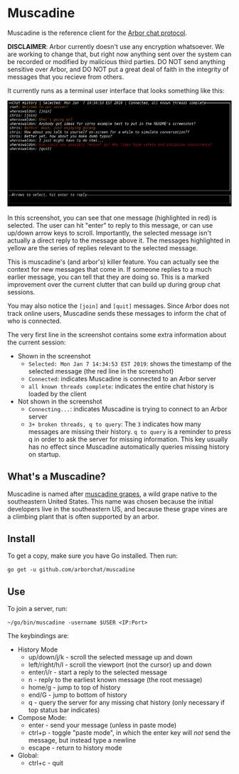 # Muscadine

Muscadine is the reference client for the [Arbor chat protocol](https://github.com/arborchat/protocol).

**DISCLAIMER**: Arbor currently doesn't use any encryption whatsoever. We are working to change that, but
right now anything sent over the system can be recorded or modified by malicious third parties. DO NOT
send anything sensitive over Arbor, and DO NOT put a great deal of faith in the integrity of messages
that you recieve from others.

It currently runs as a terminal user interface that looks something like this:

![muscadine screenshot](./img/readme-screenshot.png)

In this screenshot, you can see that one message (highlighted in red) is selected. The user can hit "enter"
to reply to this message, or can use up/down arrow keys to scroll. Importantly, the selected message isn't
actually a direct reply to the message above it. The messages highlighted in yellow are the series of replies
relevant to the selected message.

This is muscadine's (and arbor's) killer feature. You can actually see the context for new messages that come
in. If someone replies to a much earlier message, you can tell that they are doing so. This is a marked improvement
over the current clutter that can build up during group chat sessions.

You may also notice the `[join]` and `[quit]` messages. Since Arbor does not track online users, Muscadine sends these
messages to inform the chat of who is connected.

The very first line in the screenshot contains some extra information about the current session:

- Shown in the screenshot
    - `Selected: Mon Jan 7 14:34:53 EST 2019`: shows the timestamp of the selected message (the red line in the screenshot)
    - `Connected`: indicates Muscadine is connected to an Arbor server
    - `all known threads complete`: indicates the entire chat history is loaded by the client
- Not shown in the screenshot
    - `Connecting...`: indicates Muscadine is trying to connect to an Arbor server
    - `3+ broken threads, q to query`: The `3` indicates how many messages are missing their history. `q to query` is a
    reminder to press q in order to ask the server for missing information. This key usually has no effect since Muscadine
    automatically queries missing history on startup.

## What's a Muscadine?

Muscadine is named after [muscadine grapes](https://en.wikipedia.org/wiki/Vitis_rotundifolia), a wild grape native to the
southeastern United States. This name was chosen because the initial developers live in the southeastern US, and because
these grape vines are a climbing plant that is often supported by an arbor.

## Install

To get a copy, make sure you have Go installed. Then run:

```
go get -u github.com/arborchat/muscadine
```

## Use

To join a server, run:

```
~/go/bin/muscadine -username $USER <IP:Port>
```

The keybindings are:

- History Mode
    - up/down/j/k - scroll the selected message up and down
    - left/right/h/l - scroll the viewport (not the cursor) up and down
    - enter/i/r - start a reply to the selected message
    - n - reply to the earliest known message (the root message)
    - home/g - jump to top of history
    - end/G - jump to bottom of history
    - q - query the server for any missing chat history (only necessary if top status bar indicates)
- Compose Mode:
    - enter - send your message (unless in paste mode)
    - ctrl+p - toggle "paste mode", in which the enter key will *not* send the message, but instead type a newline
    - escape - return to history mode
- Global:
    - ctrl+c - quit

